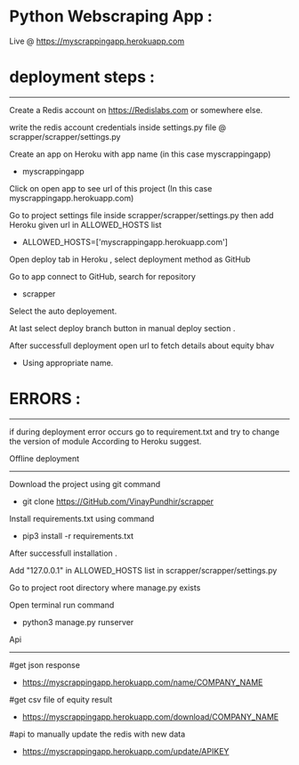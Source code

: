 # Python Webscraping App :

Live @ https://myscrappingapp.herokuapp.com


# deployment steps :
_______________________________

Create a Redis account on https://Redislabs.com or somewhere else.

write the redis account credentials inside settings.py file @ scrapper/scrapper/settings.py

Create an app on Heroku with app name (in this case myscrappingapp)
 
 - myscrappingapp

Click on open app to see url of this project (In this case myscrappingapp.herokuapp.com)

Go to project settings file inside scrapper/scrapper/settings.py then add Heroku given url in ALLOWED_HOSTS list

 - ALLOWED_HOSTS=['myscrappingapp.herokuapp.com']


Open  deploy tab in Heroku , select deployment method as GitHub

Go to app connect to GitHub, search for repository 
 
 - scrapper

Select the auto deployement.

At last select deploy branch button  in manual deploy section .

After successfull deployment open url to fetch details about equity bhav 

 - Using appropriate name.




# ERRORS :
____________________________

if during deployment error occurs go to requirement.txt and try to change the version of module  According to Heroku suggest.



Offline deployment
______________________________
Download the project using git command
 
 - git clone https://GitHub.com/VinayPundhir/scrapper

Install requirements.txt using command
 
 - pip3 install -r requirements.txt


After successfull installation .

Add "127.0.0.1" in ALLOWED_HOSTS list in scrapper/scrapper/settings.py

Go to project root directory where manage.py exists

Open terminal run command
 
 - python3 manage.py runserver 


Api
_________________________________________________

#get json response

 - https://myscrappingapp.herokuapp.com/name/COMPANY_NAME

#get csv file of equity result

 - https://myscrappingapp.herokuapp.com/download/COMPANY_NAME

#api to manually update the redis with new data

 - https://myscrappingapp.herokuapp.com/update/APIKEY

 




 
